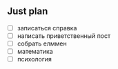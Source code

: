 ## Just plan
- [ ] записаться справка
- [ ] написать приветственный пост
- [ ] собрать елммен
- [ ] математика
- [ ] психология
